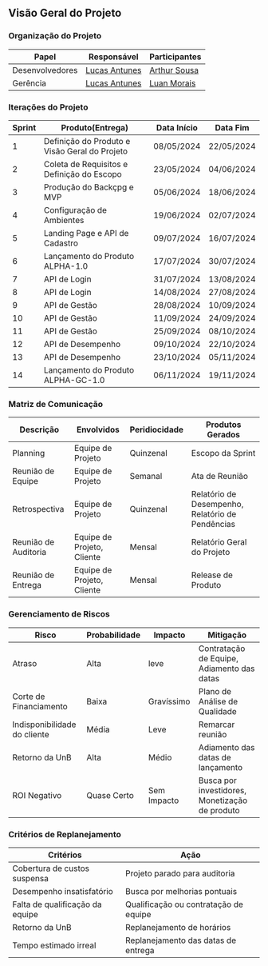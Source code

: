 ## Visão Geral do Projeto

### Organização do Projeto
| Papel           | Responsável                                        | Participantes                                 |
|-----------------|----------------------------------------------------|-----------------------------------------------|
| Desenvolvedores | [Lucas Antunes](https://github.com/LucasGSAntunes) | [Arthur Sousa](https://github.com/artrsousa1) |
| Gerência        | [Lucas Antunes](https://github.com/LucasGSAntunes) | [Luan Morais](https://github.com/luanmoraisx) |

### Iterações do Projeto
| Sprint | Produto(Entrega)                              | Data Início | Data Fim   |
| ------ | --------------------------------------------- | ----------- | ---------- |
| 1      | Definição do Produto e Visão Geral do Projeto | 08/05/2024  | 22/05/2024 |
| 2      | Coleta de Requisitos e Definição do Escopo    | 23/05/2024  | 04/06/2024 |
| 3      | Produção do Backçpg e MVP                     | 05/06/2024  | 18/06/2024 |
| 4      | Configuração de Ambientes                     | 19/06/2024  | 02/07/2024 |
| 5      | Landing Page e API de Cadastro                | 09/07/2024  | 16/07/2024 |
| 6      | Lançamento do Produto ALPHA-1.0               | 17/07/2024  | 30/07/2024 |
| 7      | API de Login                                  | 31/07/2024  | 13/08/2024 |
| 8      | API de Login                                  | 14/08/2024  | 27/08/2024 |
| 9      | API de Gestão                                 | 28/08/2024  | 10/09/2024 |
| 10     | API de Gestão                                 | 11/09/2024  | 24/09/2024 |
| 11     | API de Gestão                                 | 25/09/2024  | 08/10/2024 |
| 12     | API de Desempenho                             | 09/10/2024  | 22/10/2024 |
| 13     | API de Desempenho                             | 23/10/2024  | 05/11/2024 |
| 14     | Lançamento do Produto ALPHA-GC-1.0            | 06/11/2024  | 19/11/2024 |

### Matriz de Comunicação
| Descrição            | Envolvidos                 | Peridiocidade | Produtos Gerados                                 |
| -------------------- | -------------------------- | ------------- | ------------------------------------------------ |
| Planning             | Equipe de Projeto          | Quinzenal     | Escopo da Sprint                                 |
| Reunião de Equipe    | Equipe de Projeto          | Semanal       | Ata de Reunião                                   |
| Retrospectiva        | Equipe de Projeto          | Quinzenal     | Relatório de Desempenho, Relatório de Pendências |
| Reunião de Auditoria | Equipe de Projeto, Cliente | Mensal        | Relatório Geral do Projeto                       |
| Reunião de Entrega   | Equipe de Projeto, Cliente | Mensal        | Release de Produto |

### Gerenciamento de Riscos
| Risco                        | Probabilidade | Impacto     | Mitigação                                  |
| ---------------------------- | ------------- | ----------- | ------------------------------------------ |
| Atraso                       | Alta          | leve        | Contratação de Equipe, Adiamento das datas |
| Corte de Financiamento       | Baixa         | Gravíssimo  | Plano de Análise de Qualidade              |
| Indisponibilidade do cliente | Média         | Leve        | Remarcar reunião                           |
| Retorno da UnB               | Alta          | Médio       | Adiamento das datas de lançamento          |
| ROI Negativo                 | Quase Certo   | Sem Impacto | Busca por investidores, Monetização de produto |


### Critérios de Replanejamento
| Critérios                       | Ação                                            |
| ------------------------------- | ---------------------------------------------------- |
| Cobertura de custos suspensa    | Projeto parado para auditoria                        |
| Desempenho insatisfatório       | Busca por melhorias pontuais                         |
| Falta de qualificação da equipe | Qualificação ou contratação de equipe |
| Retorno da UnB                  | Replanejamento de horários                           |
| Tempo estimado irreal           | Replanejamento das datas de entrega |
